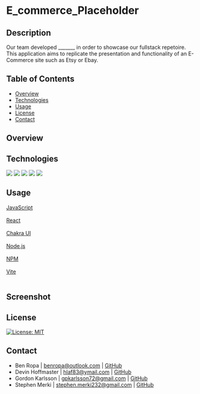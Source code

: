 # E_commerce_Placeholder

## Description
Our team developed _______ in order to showcase our fullstack repetoire. This application aims to replicate the presentation and functionality of an E-Commerce site such as Etsy or Ebay.

## Table of Contents
* [Overview](#overview)
* [Technologies](#technologies)
* [Usage](#usage)
* [License](#license)
* [Contact](#contact)

## Overview

## Technologies

<img src="https://img.shields.io/badge/Vite-B73BFE?style=for-the-badge&logo=vite&logoColor=FFD62E" /> <img src="https://img.shields.io/badge/npm-CB3837?style=for-the-badge&logo=npm&logoColor=white" />
<img src="https://img.shields.io/badge/Node.js-339933?style=for-the-badge&logo=nodedotjs&logoColor=white" />
<img src="https://img.shields.io/badge/React-20232A?style=for-the-badge&logo=react&logoColor=61DAFB" />
<img src="https://img.shields.io/badge/Chakra--UI-319795?style=for-the-badge&logo=chakra-ui&logoColor=white" />

## Usage
[JavaScript](https://img.shields.io/badge/JavaScript-323330?style=for-the-badge&logo=javascript&logoColor=F7DF1E)<br /><br />
[React](https://img.shields.io/badge/React-20232A?style=for-the-badge&logo=react&logoColor=61DAFB)<br /><br />
[Chakra UI](https://img.shields.io/badge/Chakra--UI-319795?style=for-the-badge&logo=chakra-ui&logoColor=white)<br /><br />
[Node.js](https://img.shields.io/badge/Node.js-339933?style=for-the-badge&logo=nodedotjs&logoColor=white)<br /><br />
[NPM](https://img.shields.io/badge/npm-CB3837?style=for-the-badge&logo=npm&logoColor=white)<br /><br />
[Vite](https://img.shields.io/badge/Vite-B73BFE?style=for-the-badge&logo=vite&logoColor=FFD62E)<br /><br />

## Screenshot

## License
[![License: MIT](https://img.shields.io/badge/License-MIT-yellow.svg)](https://opensource.org/licenses/MIT)

## Contact
* Ben Ropa | benropa@outlook.com | [GitHub](https://github.com/BenRopa)
* Devin Hoffmaster | hlaf83@ymail.com | [GitHub](https://github.com/HoffmasterDevin)
* Gordon Karlsson | gpkarlsson72@gmail.com | [GitHub](https://github.com/gpkarlsson)
* Stephen Merki | stephen.merki232@gmail.com | [GitHub](https://github.com/stev232)
